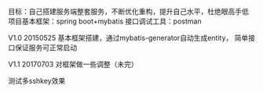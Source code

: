 目标：自己搭建服务端整套服务，不断优化重构，提升自己水平，杜绝眼高手低
项目基本框架：spring boot+mybatis
接口调试工具：postman



V1.0 20150525
基本框架搭建，通过mybatis-generator自动生成entity，
简单接口保证服务可正常启动

V1.1 20170703 对框架做一些调整（未完）

测试多sshkey效果